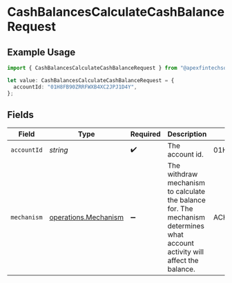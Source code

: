 # CashBalancesCalculateCashBalanceRequest

## Example Usage

```typescript
import { CashBalancesCalculateCashBalanceRequest } from "@apexfintechsolutions/ascend-sdk/models/operations";

let value: CashBalancesCalculateCashBalanceRequest = {
  accountId: "01H8FB90ZRRFWXB4XC2JPJ1D4Y",
};
```

## Fields

| Field                                                                                                                        | Type                                                                                                                         | Required                                                                                                                     | Description                                                                                                                  | Example                                                                                                                      |
| ---------------------------------------------------------------------------------------------------------------------------- | ---------------------------------------------------------------------------------------------------------------------------- | ---------------------------------------------------------------------------------------------------------------------------- | ---------------------------------------------------------------------------------------------------------------------------- | ---------------------------------------------------------------------------------------------------------------------------- |
| `accountId`                                                                                                                  | *string*                                                                                                                     | :heavy_check_mark:                                                                                                           | The account id.                                                                                                              | 01H8FB90ZRRFWXB4XC2JPJ1D4Y                                                                                                   |
| `mechanism`                                                                                                                  | [operations.Mechanism](../../models/operations/mechanism.md)                                                                 | :heavy_minus_sign:                                                                                                           | The withdraw mechanism to calculate the balance for. The mechanism determines what account activity will affect the balance. | ACH                                                                                                                          |